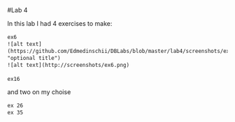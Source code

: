 #Lab 4

  In this lab I had 4 exercises to make:
    
    ex6 
    ![alt text](https://github.com/Edmedinschii/DBLabs/blob/master/lab4/screenshots/ex6.PNG "optional title")
    ![alt text](http://screenshots/ex6.png)
    
    ex16
   
   and two on my choise
   
    ex 26 
    ex 35
